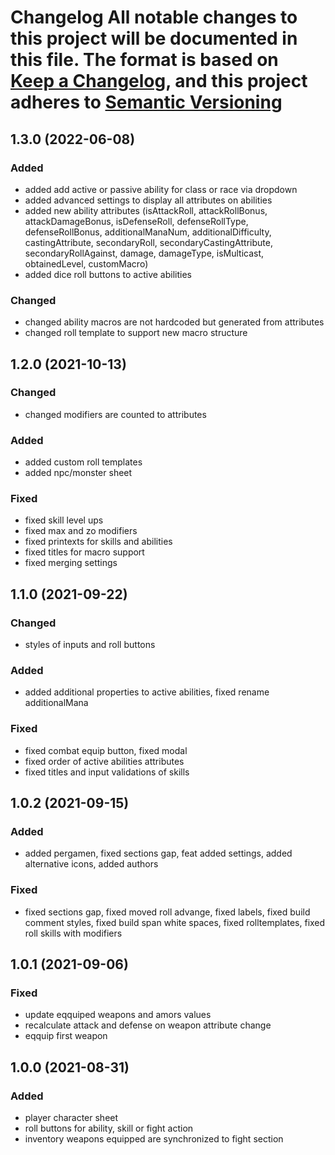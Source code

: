 # Changelog All notable changes to this project will be documented in this file. The format is based on [Keep a Changelog](https://keepachangelog.com/en/1.0.0/), and this project adheres to [Semantic Versioning](https://semver.org/spec/v2.0.0.html)

## 1.3.0 (2022-06-08)

### Added

* added add active or passive ability for class or race via dropdown
* added advanced settings to display all attributes on abilities
* added new ability attributes (isAttackRoll, attackRollBonus, attackDamageBonus, isDefenseRoll, defenseRollType, defenseRollBonus, additionalManaNum, additionalDifficulty, castingAttribute, secondaryRoll, secondaryCastingAttribute, secondaryRollAgainst, damage, damageType, isMulticast, obtainedLevel, customMacro)
* added dice roll buttons to active abilities

### Changed

* changed ability macros are not hardcoded but generated from attributes
* changed roll template to support new macro structure

## 1.2.0 (2021-10-13)

### Changed

* changed modifiers are counted to attributes

### Added

* added custom roll templates
* added npc/monster sheet

### Fixed

* fixed skill level ups
* fixed max and zo modifiers
* fixed printexts for skills and abilities
* fixed titles for macro support
* fixed merging settings

## 1.1.0 (2021-09-22)

### Changed

* styles of inputs and roll buttons

### Added

* added additional properties to active abilities, fixed rename additionalMana

### Fixed

* fixed combat equip button, fixed modal
* fixed order of active abilities attributes
* fixed titles and input validations of skills

## 1.0.2 (2021-09-15)

### Added

* added pergamen, fixed sections gap, feat added settings, added alternative icons, added authors

### Fixed

* fixed sections gap, fixed moved roll advange, fixed labels, fixed build comment styles, fixed build span white spaces, fixed rolltemplates, fixed roll skills with modifiers

## 1.0.1 (2021-09-06)

### Fixed

* update eqquiped weapons and amors values
* recalculate attack and defense on weapon attribute change
* eqquip first weapon

## 1.0.0 (2021-08-31)

### Added

* player character sheet
* roll buttons for ability, skill or fight action
* inventory weapons equipped are synchronized to fight section
